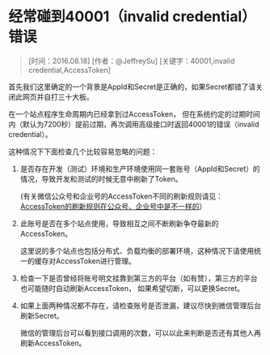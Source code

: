 # 经常碰到40001（invalid credential）错误

> [时间：2016.08.18] [作者：@JeffreySu] [关键字：40001,invalid credential,AccessToken]

首先我们这里确定的一个背景是AppId和Secret是正确的，如果Secret都错了请关闭此网页并自打三十大板。

在一个站点程序生命周期内已经拿到过AccessToken，
但在系统约定的过期时间内（默认为7200秒）提前过期，再次调用高级接口时返回40001的错误（invalid credential）。

这种情况下下面检查几个比较容易忽略的问题：

1. 是否存在开发（测试）环境和生产环境使用同一套账号（AppId和Secret）的情况，导致开发和测试的时候无意中刷新了Token。

    (有关微信公众号和企业号的AccessToken不同的刷新规则请见：[AccessToken的刷新规则在公众号、企业号中是不一样的](https://github.com/JeffreySu/WeixinResource/blob/master/%E9%82%A3%E4%BA%9B%E5%B9%B4%E6%88%91%E4%BB%AC%E8%B8%A9%E8%BF%87%E7%9A%84%E5%9D%91/20160815-AccessToken%E7%9A%84%E5%88%B7%E6%96%B0%E8%A7%84%E5%88%99%E5%9C%A8%E5%85%AC%E4%BC%97%E5%8F%B7%E3%80%81%E4%BC%81%E4%B8%9A%E5%8F%B7%E4%B8%AD%E6%98%AF%E4%B8%8D%E4%B8%80%E6%A0%B7%E7%9A%84.md)）

2. 此账号是否在多个站点使用，导致相互之间不断刷新争夺最新的AccessToken。

    这里说的多个站点也包括分布式、负载均衡的部署环境，这种情况下请使用统一的缓存对AccessToken进行管理。

3. 检查一下是否曾经将账号明文挂靠到第三方的平台（如有赞），第三方的平台也可能随时自动刷新AccessToken，
如果希望切断，可以更换Secret。

4. 如果上面两种情况都不存在，请检查账号是否泄漏，建议尽快到微信管理后台刷新Secret。

    微信的管理后台可以看到接口调用的次数，可以以此来判断是否还有其他人再刷新AccessToken。
